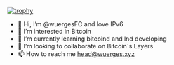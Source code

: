 [![trophy](https://github-profile-trophy.vercel.app/?username=wuergesFC&theme=onedark)](https://github.com/ryo-ma/github-profile-trophy)
- 👋 Hi, I’m @wuergesFC and love IPv6
- 👀 I’m interested in Bitcoin
- 🌱 I’m currently learning bitcoind and lnd developing
- 💞️ I’m looking to collaborate on Bitcoin´s Layers
- 📫 How to reach me head@wuerges.xyz
<!---
wuergesFC/wuergesFC is a ✨ special ✨ repository because its `README.md` (this file) appears on your GitHub profile.
You can click the Preview link to take a look at your changes.
--->
